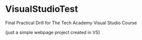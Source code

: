 # VisualStudioTest

Final Practical Drill for The Tech Academy Visual Studio Course

(just a simple webpage project created in VS)
